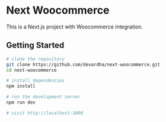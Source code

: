 # Next Woocommerce

This is a Next.js project with Woocommerce integration.

## Getting Started

```sh
# clone the repository
git clone https://github.com/devardha/next-woocommerce.git
cd next-woocommerce
```

```sh
# install dependencies
npm install
```

```sh
# run the development server
npm run dev

# visit http://localhost:3000
```
